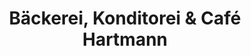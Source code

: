 ---
title: "Bäckerei, Konditorei & Café Hartmann"
url: /klingenberg/baeckerei-konditorei-und-cafe-hartmann/
shop: Bäckerei
---